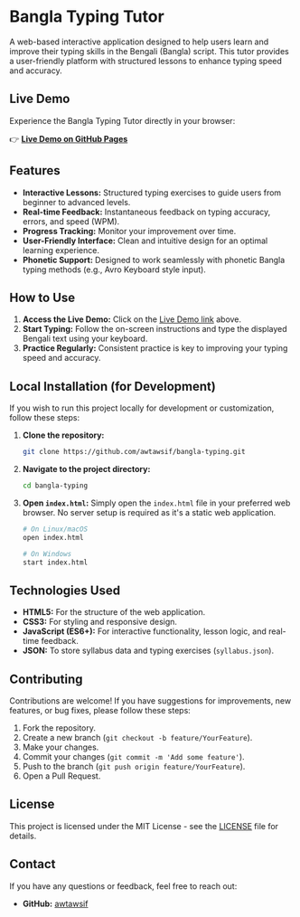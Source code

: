 # Bangla Typing Tutor

A web-based interactive application designed to help users learn and improve their typing skills in the Bengali (Bangla) script. This tutor provides a user-friendly platform with structured lessons to enhance typing speed and accuracy.

## Live Demo

Experience the Bangla Typing Tutor directly in your browser:

👉 [**Live Demo on GitHub Pages**](https://awtawsif.github.io/bangla-typing)

## Features

-   **Interactive Lessons:** Structured typing exercises to guide users from beginner to advanced levels.
-   **Real-time Feedback:** Instantaneous feedback on typing accuracy, errors, and speed (WPM).
-   **Progress Tracking:** Monitor your improvement over time.
-   **User-Friendly Interface:** Clean and intuitive design for an optimal learning experience.
-   **Phonetic Support:** Designed to work seamlessly with phonetic Bangla typing methods (e.g., Avro Keyboard style input).

## How to Use

1.  **Access the Live Demo:** Click on the [Live Demo link](https://awtawsif.github.io/bangla-typing) above.
2.  **Start Typing:** Follow the on-screen instructions and type the displayed Bengali text using your keyboard.
3.  **Practice Regularly:** Consistent practice is key to improving your typing speed and accuracy.

## Local Installation (for Development)

If you wish to run this project locally for development or customization, follow these steps:

1.  **Clone the repository:**
    ```bash
    git clone https://github.com/awtawsif/bangla-typing.git
    ```
2.  **Navigate to the project directory:**
    ```bash
    cd bangla-typing
    ```
3.  **Open `index.html`:** Simply open the `index.html` file in your preferred web browser. No server setup is required as it's a static web application.

    ```bash
    # On Linux/macOS
    open index.html

    # On Windows
    start index.html
    ```

## Technologies Used

-   **HTML5:** For the structure of the web application.
-   **CSS3:** For styling and responsive design.
-   **JavaScript (ES6+):** For interactive functionality, lesson logic, and real-time feedback.
-   **JSON:** To store syllabus data and typing exercises (`syllabus.json`).

## Contributing

Contributions are welcome! If you have suggestions for improvements, new features, or bug fixes, please follow these steps:

1.  Fork the repository.
2.  Create a new branch (`git checkout -b feature/YourFeature`).
3.  Make your changes.
4.  Commit your changes (`git commit -m 'Add some feature'`).
5.  Push to the branch (`git push origin feature/YourFeature`).
6.  Open a Pull Request.

## License

This project is licensed under the MIT License - see the [LICENSE](LICENSE) file for details.

## Contact

If you have any questions or feedback, feel free to reach out:

-   **GitHub:** [awtawsif](https://github.com/awtawsif)
